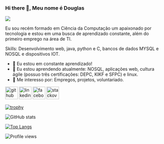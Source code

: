 ### Hi there 👋, Meu nome é Douglas
![](https://images.pexels.com/photos/163046/welcome-to-our-home-welcome-tablet-an-array-of-163046.jpeg?auto=compress&cs=tinysrgb&dpr=3&h=750&w=1260)

Eu sou recém formado em Ciência da Computação um apaixonado por tecnologia e estou em uma busca de aprendizado constante, além do primeiro emprego na área de TI.

Skills: Desenvolvimento web, java, python e C, bancos de dados MYSQL e NOSQL e dispositivos IOT.

- 🔭 Eu estou em constante aprendizado! 
- 🌱 Eu estou aprendendo atualmente: NOSQL, aplicações web, cultura ágile (possuo três certificações: DEPC, KIKF e SFPC) e linux. 
- 💬 Me interesso por: Empregos, projetos, voluntariado.


[<img src='https://cdn.jsdelivr.net/npm/simple-icons@3.0.1/icons/github.svg' alt='github' height='40'>](https://github.com/DougOliver12)  [<img src='https://cdn.jsdelivr.net/npm/simple-icons@3.0.1/icons/linkedin.svg' alt='linkedin' height='40'>](https://www.linkedin.com/in/douglas-magalhães-28082213b/)  [<img src='https://cdn.jsdelivr.net/npm/simple-icons@3.0.1/icons/facebook.svg' alt='facebook' height='40'>](https://www.facebook.com/douglasnewmetal)  [<img src='https://cdn.jsdelivr.net/npm/simple-icons@3.0.1/icons/stackoverflow.svg' alt='stackoverflow' height='40'>](https://stackoverflow.com/users/13125518)  

[![trophy](https://github-profile-trophy.vercel.app/?username=DougOliver12)](https://github.com/ryo-ma/github-profile-trophy)

![GitHub stats](https://github-readme-stats.vercel.app/api?username=DougOliver12&show_icons=true)  

[![Top Langs](https://github-readme-stats.vercel.app/api/top-langs/?username=DougOliver12)](https://github.com/anuraghazra/github-readme-stats)

![Profile views](https://gpvc.arturio.dev/DougOliver12)  
